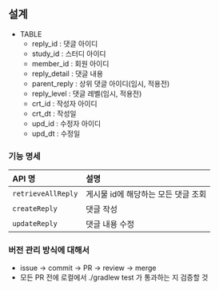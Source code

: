 ## 설계
- TABLE
  - reply_id : 댓글 아이디
  - study_id : 스터디 아이디
  - member_id : 회원 아이디
  - reply_detail : 댓글 내용
  - parent_reply : 상위 댓글 아이디(임시, 적용전)
  - reply_level : 댓글 레벨(임시, 적용전)
  - crt_id : 작성자 아이디
  - crt_dt : 작성일
  - upd_id : 수정자 아이디
  - upd_dt : 수정일

### 기능 명세
| **API 명**              | **설명**                 |
|:-------------------|:-----------------------|
| `retrieveAllReply` | 게시물 id에 해당하는 모든 댓글 조회  |
| `createReply`      | 댓글 작성                  |
| `updateReply`      | 댓글 내용 수정               |

### 버전 관리 방식에 대해서
- issue -> commit -> PR -> review -> merge
- 모든 PR 전에 로컬에서 ./gradlew test 가 통과하는 지 검증할 것
